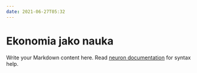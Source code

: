 ```yaml
---
date: 2021-06-27T05:32
---
```


# Ekonomia jako nauka

Write your Markdown content here. Read [neuron documentation](https://neuron.zettel.page/2011404.html) for syntax help.


